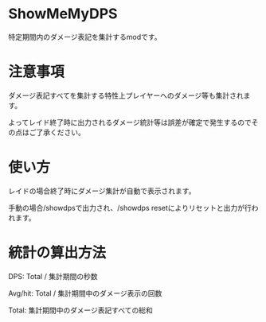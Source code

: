 # ShowMeMyDPS
特定期間内のダメージ表記を集計するmodです。

# 注意事項
ダメージ表記すべてを集計する特性上プレイヤーへのダメージ等も集計されます。

よってレイド終了時に出力されるダメージ統計等は誤差が確定で発生するのでその点はご了承ください。

# 使い方
レイドの場合終了時にダメージ集計が自動で表示されます。

手動の場合/showdpsで出力され、/showdps resetによりリセットと出力が行われます。

# 統計の算出方法
DPS: Total / 集計期間の秒数

Avg/hit: Total / 集計期間中のダメージ表示の回数

Total: 集計期間中のダメージ表記すべての総和

